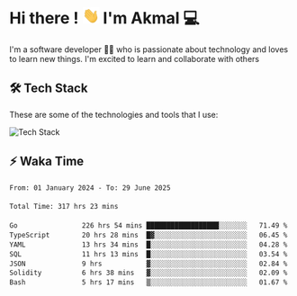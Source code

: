 # Hi there ! <img src="https://github.com/ABSphreak/ABSphreak/blob/master/gifs/Hi.gif" width="30"> I'm Akmal  💻

I'm a software developer 👨‍💻 who is passionate about technology and loves to learn new things. I'm excited to learn and collaborate with others

## 🛠️ Tech Stack

These are some of the technologies and tools that I use:

![Tech Stack](https://skillicons.dev/icons?i=typescript,nodejs,javascript,express,nest,sequelize,go,rabbitmq,python,solidity,react,vue,next,nuxtjs,webpack,vite,tailwindcss,bootstrap,css,scss,html,vercel,firebase,heroku,netlify,docker,postgresql,mongodb,redis,mysql,graphql,git,github,gitlab,vscode,figma,postman,pytorch,tensorflow,bash)

## ⚡ Waka Time
<!--START_SECTION:waka-->

```txt
From: 01 January 2024 - To: 29 June 2025

Total Time: 317 hrs 23 mins

Go                226 hrs 54 mins ██████████████████░░░░░░░   71.49 %
TypeScript        20 hrs 28 mins  █▓░░░░░░░░░░░░░░░░░░░░░░░   06.45 %
YAML              13 hrs 34 mins  █░░░░░░░░░░░░░░░░░░░░░░░░   04.28 %
SQL               11 hrs 13 mins  █░░░░░░░░░░░░░░░░░░░░░░░░   03.54 %
JSON              9 hrs           ▓░░░░░░░░░░░░░░░░░░░░░░░░   02.84 %
Solidity          6 hrs 38 mins   ▓░░░░░░░░░░░░░░░░░░░░░░░░   02.09 %
Bash              5 hrs 17 mins   ▒░░░░░░░░░░░░░░░░░░░░░░░░   01.67 %
```

<!--END_SECTION:waka-->


